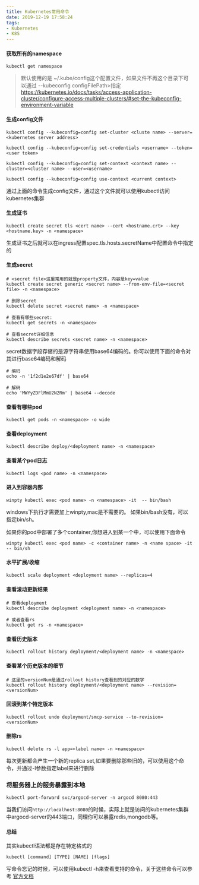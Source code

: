 ```yaml
---
title: Kubernetes常用命令
date: 2019-12-19 17:58:24
tags:
- Kubernetes
- K8S
---
```



#### 获取所有的namespace

```
kubectl get namespace
```
> 默认使用的是 ~/.kube/config这个配置文件，如果文件不再这个目录下可以通过 --kubeconfig configFilePath>指定
> https://kubernetes.io/docs/tasks/access-application-cluster/configure-access-multiple-clusters/#set-the-kubeconfig-environment-variable

<!--more-->

#### 生成config文件
```
kubectl config --kubeconfig=config set-cluster <cluste name> --server=<kubernetes server address>

kubectl config --kubeconfig=config set-credentials <username> --token=<user token>

kubectl config --kubeconfig=config set-context <context name> --cluster=<cluster name> --user=<username>

kubectl config --kubeconfig=config use-context <current context>

```

通过上面的命令生成config文件，通过这个文件就可以使用kubectl访问kubernetes集群

#### 生成证书
```
kubectl create secret tls <cert name> --cert <hostname.crt> --key <hostname.key> -n <namespace>
```

生成证书之后就可以在ingress配置spec.tls.hosts.secretName中配置命令中指定的<cert name>

#### 生成secret

```
# <secret file>这里常用的就是property文件，内容是key=value
kubectl create secret generic <secret name> --from-env-file=<secret file> -n <namespace>

# 删除secret
kubectl delete secret <secret name> -n <namespace>

# 查看有哪些secret:
kubectl get secrets -n <namespace>

# 查看secret详细信息
kubectl describe secrets <secret name> -n <namespace>

```

secret数据字段存储的是源字符串使用base64编码的。你可以使用下面的命令对其进行base64编码和解码

```
# 编码
echo -n '1f2d1e2e67df' | base64

# 解码
echo 'MWYyZDFlMmU2N2Rm' | base64 --decode

```

#### 查看有哪些pod

```
kubectl get pods -n <namespace> -o wide
```

#### 查看deployment

```
kubectl describe deploy/<deployment name> -n <namespace>
```

#### 查看某个pod日志

```
kubectl logs <pod name> -n <namespace>
```

#### 进入到容器内部

```
winpty kubectl exec <pod name> -n <namespace> -it  -- bin/bash
```

windows下执行才需要加上winpty,mac是不需要的。 如果bin/bash没有，可以指定bin/sh。

如果你的pod中部署了多个container,你想进入到某一个中，可以使用下面命令

```
winpty kubectl exec <pod name> -c <container name> -n <name space> -it -- bin/sh
```

#### 水平扩展/收缩

```
kubectl scale deployment <deployment name> --replicas=4
```

#### 查看滚动更新结果

```
# 查看deployment
kubectl describe deployment <deployment name> -n <namespace>

# 或者查看rs
kubectl get rs -n <namespace>

```

#### 查看历史版本

```
kubectl rollout history deployment/<deployment name> -n <namespace>
```

#### 查看某个历史版本的细节

```
# 这里的versionNum是通过rollout history查看到的对应的数字
kubectl rollout history deployment/<deployment name> --revision=<versionNum>
```

#### 回滚到某个特定版本

```
kubectl rollout undo deployment/smcp-service --to-revision=<versionNum>
```

#### 删除rs

```
kubectl delete rs -l app=<label name> -n <namespace>

```
每次更新都会产生一个新的replica set,如果要删除那些旧的，可以使用这个命令，并通过-l参数指定label来进行删除

### 将服务器上的服务暴露到本地

```
kubectl port-forward svc/argocd-server -n argocd 8080:443
```

当我们访问`http://localhost:8080`的时候，实际上就是访问的kubernetes集群中argocd-server的443端口，同理你可以暴露redis,mongodb等。

#### 总结

其实kubectl语法都是存在特定格式的

```
kubectl [command] [TYPE] [NAME] [flags]
```

写命令忘记的时候，可以使用kubectl -h来查看支持的命令，关于这些命令可以参考 [官方文档](https://kubernetes.io/docs/reference/kubectl/overview/)